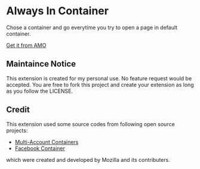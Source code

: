 # Always In Container

Chose a container and go everytime you try to open a page in default container.

[Get it from AMO](https://addons.mozilla.org/en-US/firefox/addon/always-in-container/?src=external-github-readme)

## Maintaince Notice

This extension is created for my personal use.
No feature request would be accepted.
You are free to fork this project and create your extension as long as you follow the LICENSE.

## Credit

This extension used some source codes from following open source projects:

* [Multi-Account Containers](https://github.com/mozilla/multi-account-containers)
* [Facebook Container](https://github.com/mozilla/contain-facebook)

which were created and developed by Mozilla and its contributers.
